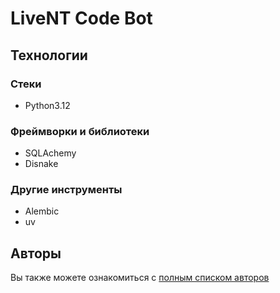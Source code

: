 # LiveNT Code Bot

## Технологии

### Стеки

- Python3.12

### Фреймворки и библиотеки

- SQLAchemy
- Disnake

### Другие инструменты

- Alembic
- uv

## Авторы

Вы также можете ознакомиться с [полным списком авторов](https://github.com/psevdonimux/LiveNT-Code-Bot/graphs/contributors)